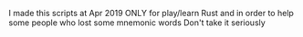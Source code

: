 I made this scripts at Apr 2019 ONLY for play/learn Rust and in order to help some people who lost some mnemonic words
Don't take it seriously
